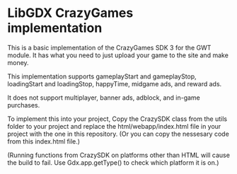 # LibGDX CrazyGames implementation

This is a basic implementation of the CrazyGames SDK 3 for the GWT module. It has what you need to just upload your game to the site and make money.

This implementation supports gameplayStart and gameplayStop, loadingStart and loadingStop, happyTime, midgame ads, and reward ads.

It does not support multiplayer, banner ads, adblock, and in-game purchases.

To implement this into your project, Copy the CrazySDK class from the utils folder to your project and replace the html/webapp/index.html file in your project with the one in this repository. (Or you can copy the nessesary code from this index.html file.)

(Running functions from CrazySDK on platforms other than HTML will cause the build to fail. Use Gdx.app.getType() to check which platform it is on.)
